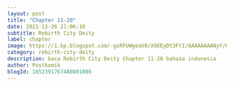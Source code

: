 ```yaml
---
layout: post 
title: "Chapter 11-20"
date: 2021-12-26 21:06:10
subtitle: Rebirth City Deity
label: chapter
image: https://1.bp.blogspot.com/-gxRFUWgeaV0/X9EEyDt3FtI/AAAAAAAANyY/Odk6EBNQAQIh_r42i7x67mNpE7KW83s2wCLcBGAsYHQ/s72-c/ICBVVNVX-193x278-1.jpg
category: rebirth-city-deity
description: baca Rebirth City Deity Chapter 11-20 bahasa indonesia 
author: Postkomik
blogId: 1852391767480801808
---
```

